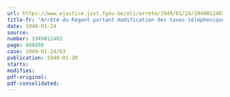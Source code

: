 ```yaml
---
url: https://www.ejustice.just.fgov.be/eli/arrete/1949/01/24/1949012403/justel
title-fr: "Arrêté du Régent portant modification des taxes téléphoniques du service Radio Maritime (abrogé par AR 07-05-1951, art. 5)"
date: 1949-01-24
source:
number: 1949012403
page: 888888
case: 1949-01-24/03
publication: 1949-01-30
starts:
modifies:
pdf-original:
pdf-consolidated:
---
```



